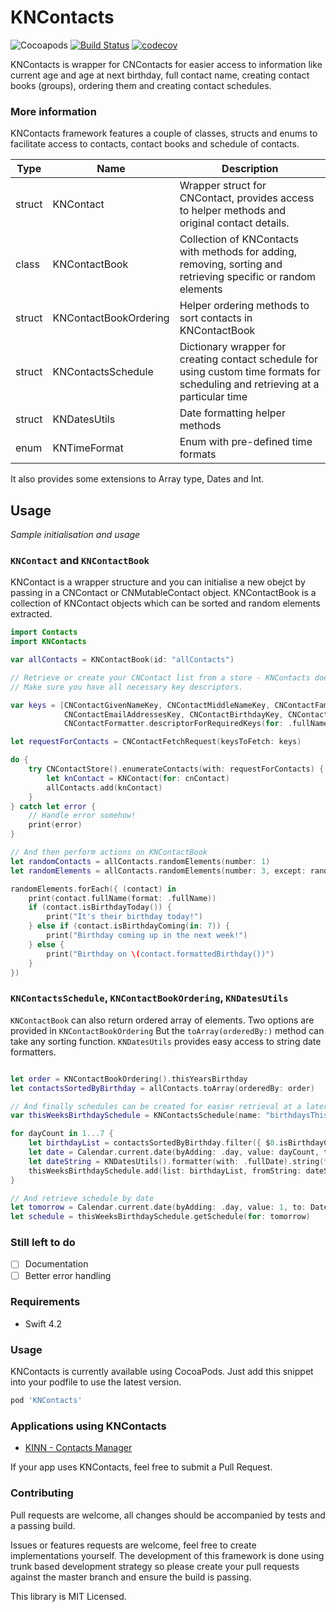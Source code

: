 # KNContacts 
![Cocoapods](https://img.shields.io/cocoapods/v/KNContacts.svg) [![Build Status](https://travis-ci.org/dragosrobertn/KNContacts.svg?branch=master)](https://travis-ci.org/dragosrobertn/KNContacts) [![codecov](https://codecov.io/gh/dragosrobertn/KNContacts/branch/master/graph/badge.svg)](https://codecov.io/gh/dragosrobertn/KNContacts)

KNContacts is wrapper for CNContacts for easier access to information like current age and age at next birthday, full contact name, creating contact books (groups), ordering them and creating contact schedules.

### More information

KNContacts framework features a couple of classes, structs and enums to facilitate access to contacts, contact books and schedule of contacts.

| Type            | Name                                    | Description  |
| ------------- | -------------------------------- | -------------- |
| struct          | KNContact                            | Wrapper struct for CNContact, provides access to helper methods and original contact details. |
| class           | KNContactBook                   | Collection of KNContacts with methods for adding, removing, sorting and retrieving specific or random elements |
| struct          | KNContactBookOrdering     | Helper ordering methods to sort contacts in KNContactBook  |
| struct          | KNContactsSchedule           | Dictionary wrapper for creating contact schedule for using custom time formats for scheduling and retrieving at a particular time  |
| struct          | KNDatesUtils                        | Date formatting helper methods |
| enum          | KNTimeFormat                     | Enum with pre-defined time formats |

It also provides some extensions to Array type, Dates and Int.

## Usage

*Sample initialisation and usage*

### `KNContact` and `KNContactBook`
KNContact is a wrapper structure and you can initialise a new obejct by passing in a CNContact or CNMutableContact object. KNContactBook is a collection of KNContact objects which can be sorted and random elements extracted.

```swift
import Contacts
import KNContacts

var allContacts = KNContactBook(id: "allContacts")

// Retrieve or create your CNContact list from a store - KNContacts does *not* handle authorisation for you.
// Make sure you have all necessary key descriptors.

var keys = [CNContactGivenNameKey, CNContactMiddleNameKey, CNContactFamilyNameKey,
            CNContactEmailAddressesKey, CNContactBirthdayKey, CNContactPhoneNumbersKey,
            CNContactFormatter.descriptorForRequiredKeys(for: .fullName)] as! [CNKeyDescriptor]

let requestForContacts = CNContactFetchRequest(keysToFetch: keys)

do {
    try CNContactStore().enumerateContacts(with: requestForContacts) { (cnContact, _) in
        let knContact = KNContact(for: cnContact)
        allContacts.add(knContact)
    }
} catch let error {
    // Handle error somehow!
    print(error)
}

// And then perform actions on KNContactBook
let randomContacts = allContacts.randomElements(number: 1)
let randomElements = allContacts.randomElements(number: 3, except: randomContacts)

randomElements.forEach({ (contact) in 
    print(contact.fullName(format: .fullName))
    if (contact.isBirthdayToday()) {
        print("It's their birthday today!")
    } else if (contact.isBirthdayComing(in: 7)) {
        print("Birthday coming up in the next week!")
    } else {
        print("Birthday on \(contact.formattedBirthday())")
    }
})
```
### `KNContactsSchedule`,  `KNContactBookOrdering`, `KNDatesUtils`

`KNContactBook` can also return ordered array of elements. Two options are provided in `KNContactBookOrdering`
But the `toArray(orderedBy:)` method can take any sorting function.
`KNDatesUtils` provides easy access to string date formatters.

```swift

let order = KNContactBookOrdering().thisYearsBirthday
let contactsSortedByBirthday = allContacts.toArray(orderedBy: order)

// And finally schedules can be created for easier retrieval at a later date.
var thisWeeksBirthdaySchedule = KNContactsSchedule(name: "birthdaysThisYear")

for dayCount in 1...7 {
    let birthdayList = contactsSortedByBirthday.filter({ $0.isBirthdayComing(in: dayCount) }).map({ $0.id })
    let date = Calendar.current.date(byAdding: .day, value: dayCount, to: Date())!
    let dateString = KNDatesUtils().formatter(with: .fullDate).string(from: date)
    thisWeeksBirthdaySchedule.add(list: birthdayList, fromString: dateString)
}

// And retrieve schedule by date
let tomorrow = Calendar.current.date(byAdding: .day, value: 1, to: Date())!
let schedule = thisWeeksBirthdaySchedule.getSchedule(for: tomorrow)

```

### Still left to do
- [ ] Documentation
- [ ] Better error handling

### Requirements
- Swift 4.2

### Usage
KNContacts is currently available using CocoaPods. Just add this snippet into your podfile to use the latest version.

```ruby
pod 'KNContacts'
```

### Applications using KNContacts
- [KINN - Contacts Manager](https://itunes.apple.com/app/kinn/id1343398089)

If your app uses KNContacts, feel free to submit a Pull Request.

### Contributing
Pull requests are welcome, all changes should be accompanied by tests and a passing build. 

Issues or features requests are welcome, feel free to create implementations yourself. The development of this framework is done using trunk based development strategy so please create your pull requests against the master branch and ensure the build is passing.

This library is MIT Licensed.
